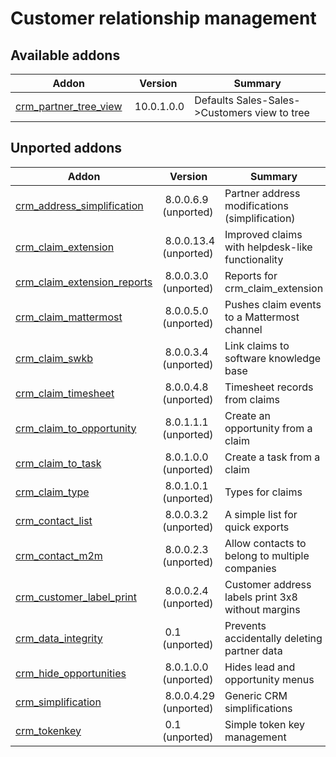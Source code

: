 Customer relationship management
================================

[//]: # (addons)

Available addons
----------------
**Addon** | **Version** | **Summary**
--- | --- | ---
[crm_partner_tree_view](crm_partner_tree_view/) | 10.0.1.0.0 | Defaults Sales-Sales->Customers view to tree

Unported addons
----------------
**Addon** | **Version** | **Summary**
--- | --- | ---
[crm_address_simplification](crm_address_simplification/) | 8.0.0.6.9 (unported) | Partner address modifications (simplification)
[crm_claim_extension](crm_claim_extension/) | 8.0.0.13.4 (unported) | Improved claims with helpdesk-like functionality
[crm_claim_extension_reports](crm_claim_extension_reports/) | 8.0.0.3.0 (unported) | Reports for crm_claim_extension
[crm_claim_mattermost](crm_claim_mattermost/) | 8.0.0.5.0 (unported) | Pushes claim events to a Mattermost channel
[crm_claim_swkb](crm_claim_swkb/) | 8.0.0.3.4 (unported) | Link claims to software knowledge base
[crm_claim_timesheet](crm_claim_timesheet/) | 8.0.0.4.8 (unported) | Timesheet records from claims
[crm_claim_to_opportunity](crm_claim_to_opportunity/) | 8.0.1.1.1 (unported) | Create an opportunity from a claim
[crm_claim_to_task](crm_claim_to_task/) | 8.0.1.0.0 (unported) | Create a task from a claim
[crm_claim_type](crm_claim_type/) | 8.0.1.0.1 (unported) | Types for claims
[crm_contact_list](crm_contact_list/) | 8.0.0.3.2 (unported) | A simple list for quick exports
[crm_contact_m2m](crm_contact_m2m/) | 8.0.0.2.3 (unported) | Allow contacts to belong to multiple companies
[crm_customer_label_print](crm_customer_label_print/) | 8.0.0.2.4 (unported) | Customer address labels print 3x8 without margins
[crm_data_integrity](crm_data_integrity/) | 0.1 (unported) | Prevents accidentally deleting partner data
[crm_hide_opportunities](crm_hide_opportunities/) | 8.0.1.0.0 (unported) | Hides lead and opportunity menus
[crm_simplification](crm_simplification/) | 8.0.0.4.29 (unported) | Generic CRM simplifications
[crm_tokenkey](crm_tokenkey/) | 0.1 (unported) | Simple token key management
